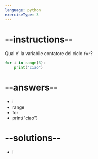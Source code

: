 ```yaml
---
language: python
exerciseType: 3
---
```


# --instructions--

Qual e' la variabile contatore del ciclo `for`?
```python
for i in range(3):
    print("ciao")
```

# --answers--

- i
- range
- for
- print("ciao")

# --solutions--

- i

